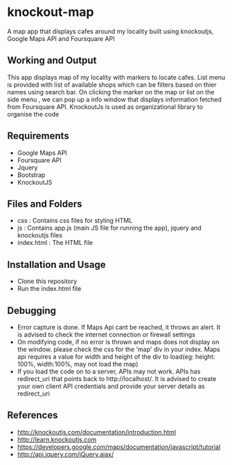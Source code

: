 # knockout-map
A map app that displays cafes around my locality built using knockoutjs, Google Maps API and Foursquare API

## Working and Output
This app displays map of my locality with markers to locate cafes. List menu is provided with list of available shops which can be filters based on thier names using search bar. On clicking the marker on the map or list on the side menu , we can pop up a info window that displays information fetched from Foursquare API. KnockoutJs is used as organizational library to organise the code

## Requirements
- Google Maps API
- Foursquare API
- Jquery
- Bootstrap
- KnockoutJS

## Files and Folders
- css : Contains css files for styling HTML
- js : Contains app.js (main JS file for running the app), jquery and knockoutjs files
- index.html : The HTML file

## Installation and Usage
- Clone this repository
- Run the index.html file

## Debugging
- Error capture is done. If Maps Api cant be reached, it throws an alert. It is advised to check the internet connection or firewall settings
- On modifying code, if no error is thrown and maps does not display on the window. please check the css for the 'map' div in your index. Maps api requires a value for width and height of the div to load(eg: height: 100%, width:100%, may not load the map)
- If you load the code on to a server, APIs may not work. APIs has redirect_uri that points back to http://localhost/. It is advised to create your own client API credentials and provide your server details as redirect_uri

## References
- http://knockoutjs.com/documentation/introduction.html
- http://learn.knockoutjs.com
- https://developers.google.com/maps/documentation/javascript/tutorial
- http://api.jquery.com/jQuery.ajax/
